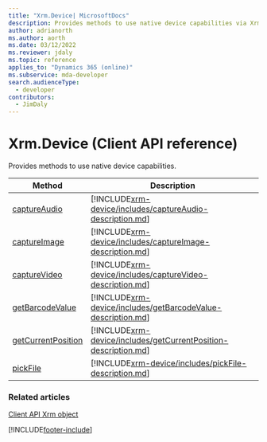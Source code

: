 ```yaml
---
title: "Xrm.Device| MicrosoftDocs"
description: Provides methods to use native device capabilities via Xrm.Device.
author: adrianorth
ms.author: aorth
ms.date: 03/12/2022
ms.reviewer: jdaly
ms.topic: reference
applies_to: "Dynamics 365 (online)"
ms.subservice: mda-developer
search.audienceType:
  - developer
contributors:
  - JimDaly
---
```


# Xrm.Device (Client API reference)

Provides methods to use native device capabilities.

| Method| Description|
| ---| ---|
|[captureAudio](xrm-device/captureAudio.md)|[!INCLUDE[xrm-device/includes/captureAudio-description.md](xrm-device/includes/captureAudio-description.md)]|
|[captureImage](xrm-device/captureImage.md)|[!INCLUDE[xrm-device/includes/captureImage-description.md](xrm-device/includes/captureImage-description.md)]|
|[captureVideo](xrm-device/captureVideo.md)|[!INCLUDE[xrm-device/includes/captureVideo-description.md](xrm-device/includes/captureVideo-description.md)]|
|[getBarcodeValue](xrm-device/getBarcodeValue.md)|[!INCLUDE[xrm-device/includes/getBarcodeValue-description.md](xrm-device/includes/getBarcodeValue-description.md)]|
|[getCurrentPosition](xrm-device/getCurrentPosition.md)|[!INCLUDE[xrm-device/includes/getCurrentPosition-description.md](xrm-device/includes/getCurrentPosition-description.md)] |
|[pickFile](xrm-device/pickFile.md)|[!INCLUDE[xrm-device/includes/pickFile-description.md](xrm-device/includes/pickFile-description.md)]|

### Related articles

[Client API Xrm object](../clientapi-xrm.md)

[!INCLUDE[footer-include](../../../../includes/footer-banner.md)]
